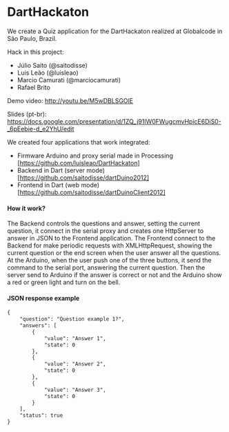 DartHackaton
=============
We create a Quiz application for the DartHackaton realized at Globalcode in São Paulo, Brazil.

Hack in this project:

* Júlio Saito (@saitodisse)
* Luis Leão (@luisleao)
* Marcio Camurati (@marciocamurati)
* Rafael Brito

Demo video: http://youtu.be/M5wDBLSGOlE

Slides (pt-br): https://docs.google.com/presentation/d/1ZQ_j91lW0FWugcmvHpicE6DiS0-_6pEebie-d_e2YhU/edit

We created four applications that work integrated:

* Firmware Arduino and proxy serial made in Processing [https://github.com/luisleao/DartHackaton]
* Backend in Dart (server mode) [https://github.com/saitodisse/dartDuino2012]
* Frontend in Dart (web mode) [https://github.com/saitodisse/dartDuinoClient2012]

#### How it work? ####
The Backend controls the questions and answer, setting the current question, it connect in the serial proxy and creates one HttpServer to answer in JSON to the Frontend application.
The Frontend connect to the Backend for make periodic requests with XMLHttpRequest, showing the current question or the end screen when the user answer all the questions.
At the Arduino, when the user push one of the three buttons, it send the command to the serial port, answering the current question. Then the server send to Arduino if the answer is correct or not and the Arduino show a red or green light and turn on the bell.

#### JSON response example ####
```html
{
    "question": "Question example 1?",
    "answers": [
        {
            "value": "Answer 1",
            "state": 0
        },
        {
            "value": "Answer 2",
            "state": 0
        },
        {
            "value": "Answer 3",
            "state": 0
        }
    ],
    "status": true
}
```
